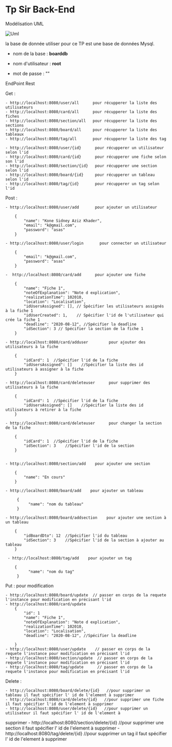 # Tp Sir Back-End 

Modélisation UML

![Uml](https://i.ibb.co/bvxXXyW/Kanban-Uml.jpg)


la base de donnée utiliser pour ce TP est une base de données Mysql.

- nom de la base : **boarddb**


- nom d'utilisateur : **root**

- mot de passe : ""


EndPoint Rest


Get : 

    - http://localhost:8080/user/all      pour récupperer la liste des utilisateurs
    - http://localhost:8080/card/all      pour récupperer la liste des fiches
    - http://localhost:8080/section/all   pour récupperer la liste des sections
    - http://localhost:8080/board/all     pour récupperer la liste des tableaux
    - http://localhost:8080/tag/all       pour récupperer la liste des tag
    
    - http://localhost:8080/user/{id}      pour récupperer un utilisateur selon l'id
    - http://localhost:8080/card/{id}      pour récupperer une fiche selon son l'id
    - http://localhost:8080/section/{id}   pour récupperer une section selon l'id
    - http://localhost:8080/board/{id}     pour récupperer un tableau selon l'id
    - http://localhost:8080/tag/{id}       pour récupperer un tag selon l'id

Post :

    - http://localhost:8080/user/add       pour ajouter un utilisateur

        {
            "name": "Kone Sidney Aziz Khader",
            "email": "k@gmail.com",
            "password": "asas"
        }

    - http://localhost:8080/user/login       pour connecter un utilisateur

        {
            "email": "k@gmail.com",
            "password": "asas"
        }

    -  http://localhost:8080/card/add      pour ajouter une fiche

        {
            "name": "Fiche 1",
            "noteOfExplanation": "Note d explication",
            "realizationTime": 102010,
            "location": "Localisation",
            "idUsersAssigned": [], // Spécifier les utilisateurs assignés à la fiche 1
            "idUserCreated": 1,    // Spécifier l'id de l'utilisateur qui crée la fiche 1
            "deadline": "2020-08-12", //Spécifier la deadline
            "idSection": 3 // Spécifier la section de la fiche 1
        }

    - http://localhost:8080/card/adduser         pour ajouter des utilisateurs à la fiche

        {
            "idCard": 1  //Spécifier l'id de la fiche
            "idUsersAssigned": []    //Spécifier la liste des id utilisateurs à assigner à la fiche
        }

    - http://localhost:8080/card/deleteuser      pour supprimer des utilisateurs à la fiche

        {
            "idCard": 1  //Spécifier l'id de la fiche
            "idUsersAssigned": []    //Spécifier la liste des id utilisateurs à retirer à la fiche
        }

    - http://localhost:8080/card/deleteuser      pour changer la section de la fiche

        {
            "idCard": 1  //Spécifier l'id de la fiche
            "idSection": 3    //Spécifier l'id de la section
        }


    - http://localhost:8080/section/add    pour ajouter une section

        {
            "name": "En cours"
        }

    - http://localhost:8080/board/add    pour ajouter un tableau

         {
              "name": "nom du tableau"
         }

    - http://localhost:8080/board/addsection    pour ajouter une section à un tableau

        {
            "idBoardDto": 12  //Spécifier l'id du tableau
            "idSection": 3    //Spécifier l'id de la section à ajouter au tableau
        }

     - http://localhost:8080/tag/add    pour ajouter un tag

        {
              "name": "nom du tag"
         }

Put : pour modification 
  
    - http://localhost:8080/board/update  // passer en corps de la requete l'instance pour modification en précisant l'id 
    - http://localhost:8080/card/update
        {   
            "id": 1
            "name": "Fiche 1",
            "noteOfExplanation": "Note d explication",
            "realizationTime": 102010,
            "location": "Localisation",
            "deadline": "2020-08-12", //Spécifier la deadline
           
        }
    - http://localhost:8080/user/update    // passer en corps de la requete l'instance pour modification en précisant l'id 
    - http://localhost:8080/section/update  // passer en corps de la requete l'instance pour modification en précisant l'id
    - http://localhost:8080/tag/update      // passer en corps de la requete l'instance pour modification en précisant l'id

Delete :
    
    - http://localhost:8080/board/delete/{id}   //pour supprimer un tableau il faut spécifier l' id de l'element à supprimer
    - http://localhost:8080/card/delete/{id}   //pour supprimer une fiche il faut spécifier l'id de l'element à supprimer
    - http://localhost:8080/user/delete/{id}   //pour supprimer un utilisateur il faut spécifier l' id de l'element à 
 supprimer
    - http://localhost:8080/section/delete/{id}   //pour supprimer une section il faut spécifier l' id de l'element à supprimer
    - http://localhost:8080/tag/delete/{id}       //pour supprimer un tag il faut spécifier l' id de l'element à supprimer